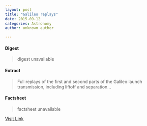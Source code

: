```yaml
---
layout: post
title: "Galileo replays"
date: 2015-09-12
categories: Astronomy
author: unknown author

---
```



#### Digest
>digest unavailable

#### Extract
>Full replays of the first and second parts of the Galileo launch transmission, including liftoff and separation...

#### Factsheet
>factsheet unavailable

[Visit Link](http://www.esa.int/spaceinvideos/Sets/Galileo_9_10)


